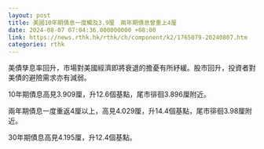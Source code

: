 ```yaml
---
layout: post
title: 美國10年期債息一度觸及3.9厘　兩年期債息曾重上4厘
date: 2024-08-07 07:04:36.000000000 +08:00
link: https://news.rthk.hk/rthk/ch/component/k2/1765079-20240807.htm
categories: rthk
---
```


美債孳息率回升，市場對美國經濟即將衰退的擔憂有所紓緩。股市回升，投資者對美債的避險需求亦有減弱。

10年期債息高見3.909厘，升12.6個基點，尾市徘徊3.896厘附近。

兩年期債息一度重返4厘以上，高見4.029厘，升14.4個基點，尾市徘徊3.98厘附近。

30年期債息高見4.195厘，升12.4個基點。
